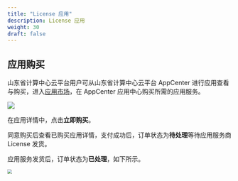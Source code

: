```yaml
---
title: "License 应用"
description: License 应用
weight: 30
draft: false
---
```


## 应用购买

山东省计算中心云平台用户可从山东省计算中心云平台 AppCenter 进行应用查看与购买，进入[应用市场](http://appcenter.yiqiyun.sd.cegn.cn/)，在 AppCenter 应用中心购买所需的应用服务。

<img src="../../_images/um_license_information.png" />

在应用详情中，点击**立即购买**。

同意购买后查看已购买应用详情，支付成功后，订单状态为**待处理**等待应用服务商 License 发货。

应用服务发货后，订单状态为**已处理**，如下所示。

<img src="../../_images/um_license_order_details.png" style="zoom:60%;" />
